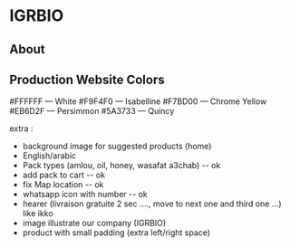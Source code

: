 # IGRBIO
## About
## Production Website Colors
#FFFFFF — White
#F9F4F0 — Isabelline
#F7BD00 — Chrome Yellow
#EB6D2F — Persimmon
#5A3733 — Quincy



extra :
- background image for suggested products (home)
- English/arabic
- Pack types (amlou, oil, honey, wasafat a3chab) -- ok
- add pack to cart -- ok
- fix Map location -- ok
- whatsapp icon with number -- ok
- hearer (livraison gratuite 2 sec ...., move to next one and third one ...) like ikko
- image illustrate our company (IGRBIO)
- product with small padding (extra left/right space)